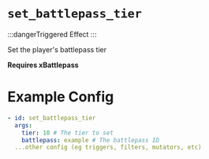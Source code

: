 # `set_battlepass_tier`
:::dangerTriggered Effect
:::

Set the player's battlepass tier

**Requires xBattlepass**
# Example Config
```yaml
- id: set_battlepass_tier
  args:
    tier: 10 # The tier to set
    battlepass: example # The battlepass ID
  ...other config (eg triggers, filters, mutators, etc)
```
